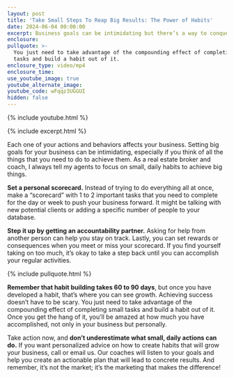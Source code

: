 ```yaml
---
layout: post
title: 'Take Small Steps To Reap Big Results: The Power of Habits'
date: 2024-06-04 00:00:00
excerpt: Business goals can be intimidating but there’s a way to conquer them.
enclosure:
pullquote: >-
  You just need to take advantage of the compounding effect of completing small
  tasks and build a habit out of it. 
enclosure_type: video/mp4
enclosure_time:
use_youtube_image: true
youtube_alternate_image:
youtube_code: wFqqz3UGGUI
hidden: false
---
```

{% include youtube.html %}

{% include excerpt.html %}

Each one of your actions and behaviors affects your business. Setting big goals for your business can be intimidating, especially if you think of all the things that you need to do to achieve them. As a real estate broker and coach, I always tell my agents to focus on small, daily habits to achieve big things.

**Set a personal scorecard.** Instead of trying to do everything all at once, make a “scorecard” with 1 to 2 important tasks that you need to complete for the day or week to push your business forward. It might be talking with new potential clients or adding a specific number of people to your database.

**Step it up by getting an accountability partner.** Asking for help from another person can help you stay on track. Lastly, you can set rewards or consequences when you meet or miss your scorecard. If you find yourself taking on too much, it’s okay to take a step back until you can accomplish your regular activities.

{% include pullquote.html %}

**Remember that habit building takes 60 to 90 days**, but once you have developed a habit, that’s where you can see growth. Achieving success doesn’t have to be scary. You just need to take advantage of the compounding effect of completing small tasks and build a habit out of it. Once you get the hang of it, you’ll be amazed at how much you have accomplished, not only in your business but personally.

Take action now, and **don’t underestimate what small, daily actions can do.** If you want personalized advice on how to create habits that will grow your business, call or email us. Our coaches will listen to your goals and help you create an actionable plan that will lead to concrete results. And remember, it’s not the market; it’s the marketing that makes the difference!